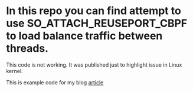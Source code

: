 # In this repo you can find attempt to use SO_ATTACH_REUSEPORT_CBPF to load balance traffic between threads.

This code is not working. It was published just to highlight issue in Linux kernel.

This is example code for my blog [article](https://pavel.network/rocky-road-towards-ultimate-udp-load-balancing-server-on-linux/)

